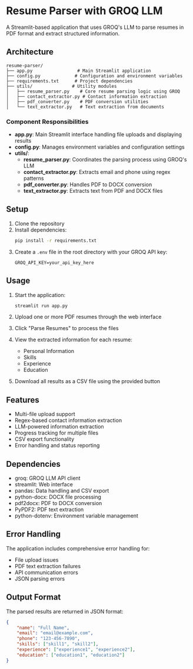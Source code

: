 # Resume Parser with GROQ LLM

A Streamlit-based application that uses GROQ's LLM to parse resumes in PDF format and extract structured information.

## Architecture

```
resume-parser/
├── app.py                 # Main Streamlit application
├── config.py             # Configuration and environment variables
├── requirements.txt      # Project dependencies
├── utils/               # Utility modules
│   ├── resume_parser.py    # Core resume parsing logic using GROQ
│   ├── contact_extractor.py # Contact information extraction
│   ├── pdf_converter.py    # PDF conversion utilities
│   └── text_extractor.py   # Text extraction from documents
```

### Component Responsibilities

- **app.py**: Main Streamlit interface handling file uploads and displaying results
- **config.py**: Manages environment variables and configuration settings
- **utils/**:
  - **resume_parser.py**: Coordinates the parsing process using GROQ's LLM
  - **contact_extractor.py**: Extracts email and phone using regex patterns
  - **pdf_converter.py**: Handles PDF to DOCX conversion
  - **text_extractor.py**: Extracts text from PDF and DOCX files

## Setup

1. Clone the repository
2. Install dependencies:
   ```bash
   pip install -r requirements.txt
   ```
3. Create a `.env` file in the root directory with your GROQ API key:
   ```
   GROQ_API_KEY=your_api_key_here
   ```

## Usage

1. Start the application:
   ```bash
   streamlit run app.py
   ```

2. Upload one or more PDF resumes through the web interface

3. Click "Parse Resumes" to process the files

4. View the extracted information for each resume:
   - Personal Information
   - Skills
   - Experience
   - Education

5. Download all results as a CSV file using the provided button

## Features

- Multi-file upload support
- Regex-based contact information extraction
- LLM-powered information extraction
- Progress tracking for multiple files
- CSV export functionality
- Error handling and status reporting

## Dependencies

- groq: GROQ LLM API client
- streamlit: Web interface
- pandas: Data handling and CSV export
- python-docx: DOCX file processing
- pdf2docx: PDF to DOCX conversion
- PyPDF2: PDF text extraction
- python-dotenv: Environment variable management

## Error Handling

The application includes comprehensive error handling for:
- File upload issues
- PDF text extraction failures
- API communication errors
- JSON parsing errors

## Output Format

The parsed results are returned in JSON format:
```json
{
    "name": "Full Name",
    "email": "email@example.com",
    "phone": "123-456-7890",
    "skills": ["skill1", "skill2"],
    "experience": ["experience1", "experience2"],
    "education": ["education1", "education2"]
}
```